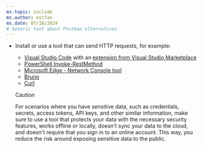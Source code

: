 ```yaml
---
ms.topic: include
ms.author: estfan
ms.date: 07/18/2024
# Generic text about Postman alternatives.
---
```


* Install or use a tool that can send HTTP requests, for example:

  - [Visual Studio Code](https://code.visualstudio.com/download) with an [extension from Visual Studio Marketplace](https://marketplace.visualstudio.com/vscode)
  - [PowerShell Invoke-RestMethod](/powershell/module/microsoft.powershell.utility/invoke-restmethod)
  - [Microsoft Edge - Network Console tool](/microsoft-edge/devtools-guide-chromium/network-console/network-console-tool)
  - [Bruno](https://www.usebruno.com/)
  - [Curl](https://curl.se/)

  > [!CAUTION]
  >
  > For scenarios where you have sensitive data, such as credentials, secrets, access tokens, 
  > API keys, and other similar information, make sure to use a tool that protects your data 
  > with the necessary security features, works offline or locally, doesn't sync your data to 
  > the cloud, and doesn't require that you sign in to an online account. This way, you reduce 
  > the risk around exposing sensitive data to the public.
